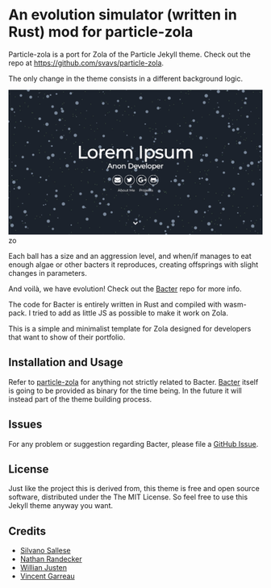 # An evolution simulator (written in Rust) mod for particle-zola

Particle-zola is a port for Zola of the Particle Jekyll theme. Check out the repo at https://github.com/svavs/particle-zola.

The only change in the theme consists in a different background logic.

![](./screenshot.jpg)zo

Each ball has a size and an aggression level, and when/if manages to eat enough algae or other bacters it reproduces, creating
offsprings with slight changes in parameters.

And voilà, we have evolution! Check out the [Bacter](https://github.com/thelazyone/Bacter/) repo for more info.

The code for Bacter is entirely written in Rust and compiled with wasm-pack. I tried to add as little JS as possible to make it work on Zola.

This is a simple and minimalist template for Zola designed for developers that want to show of their portfolio.

## Installation and Usage

Refer to [particle-zola](https://github.com/svavs/particle-zola) for anything not strictly related to Bacter.
[Bacter](https://github.com/thelazyone/Bacter/) itself is going to be provided as binary for the time being. 
In the future it will instead part of the theme building process.

## Issues

For any problem or suggestion regarding Bacter, please file a [GitHub Issue](https://github.com/thelazyone/Bacter/issues/new).

## License

Just like the project this is derived from, this theme is free and open source software, distributed under the The MIT License. So feel free to use this Jekyll theme anyway you want.

## Credits

- [Silvano Sallese](https://github.com/svavs/particle-zola)
- [Nathan Randecker](https://github.com/nrandecker/particle)
- [Willian Justen](https://github.com/willianjusten/will-jekyll-template)
- [Vincent Garreau](https://github.com/VincentGarreau/particles.js/)
